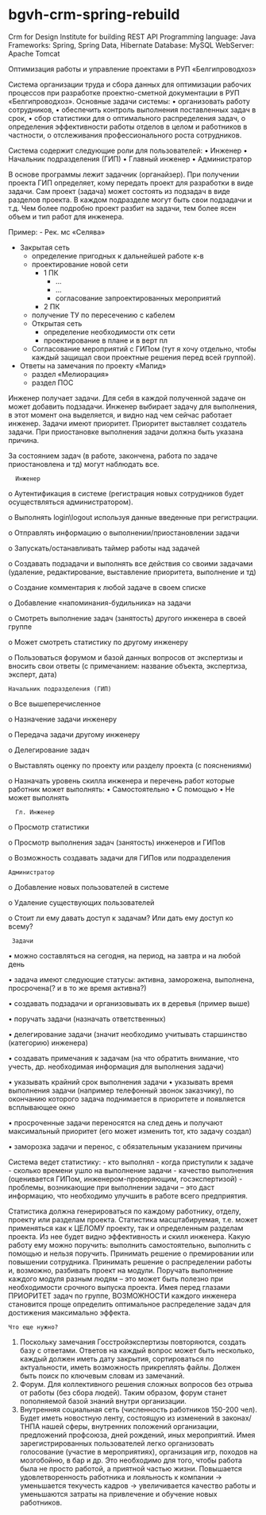 # bgvh-crm-spring-rebuild 
Crm for Design Institute for building
REST API
Programming language: Java
Frameworks: Spring, Spring Data, Hibernate
Database: MySQL
WebServer: Apache Tomcat

Оптимизация работы и управление проектами в РУП «Белгипроводхоз»

Система организации труда и сбора данных для оптимизации рабочих процессов при разработке проектно-сметной документации в РУП «Белгипроводхоз».
Основные задачи системы:
•	организовать работу сотрудников,
•	обеспечить контроль выполнения поставленных задач в срок,
•	сбор статистики для 
o	оптимального распределения задач,
o	определения эффективности работы отделов в целом и работников в частности,
o	отслеживания профессионального роста сотрудников.

Система содержит следующие роли для пользователей:
•	Инженер
•	Начальник подразделения (ГИП)
•	Главный инженер
•	Администратор

В основе программы лежит задачник (органайзер). При получении проекта ГИП определяет, кому передать проект для разработки в виде задачи. 
Сам проект (задача) может состоять из подзадач в виде разделов проекта. В каждом подразделе могут быть свои подзадачи и т.д. Чем более подробно проект разбит на задачи, тем более ясен объем и тип работ для инженера.

Пример:
    - Рек. мс «Селява» 
- Закрытая сеть
	- определение пригодных к дальнейшей работе к-в
	- проектирование новой сети
		- 1 ПК
			- …
			- …
			- согласование запроектированных мероприятий
		- 2 ПК
	- получение ТУ по пересечению с кабелем
	- Открытая сеть
		- определение необходимости отк сети
		- проектирование в плане и в верт пл
	- Согласование мероприятий с ГИПом (тут я хочу отдельно, чтобы каждый защищал свои проектные решения перед всей группой).
- Ответы на замечания по проекту «Мапид»
	- раздел «Мелиорация»
	- раздел ПОС

Инженер получает задачи. Для себя в каждой полученной задаче он может добавить подзадачи.
Инженер  выбирает задачу для выполнения, в этот момент она выделяется, и видно над чем сейчас работает инженер. 
Задачи имеют приоритет. Приоритет выставляет создатель задачи.
При приостановке  выполнения задачи должна быть указана причина. 

За состоянием задач (в работе, закончена, работа по задаче приостановлена и тд) могут наблюдать все.

	  Инженер
  
o	Аутентификация в системе (регистрация новых сотрудников будет осуществляться администратором).

o	Выполнять login\logout используя данные введенные при регистрации.

o	Отправлять информацию о выполнении/приостановлении задачи

o	Запускать/останавливать таймер работы над задачей

o	Создавать подзадачи и выполнять все действия со своими задачами (удаление, редактирование, выставление приоритета, выполнение и тд)

o	Создание комментария к любой задаче в своем списке

o	Добавление «напоминания-будильника» на задачи

o	Смотреть выполнение задач (занятость) другого инженера в своей группе

o	Может смотреть статистику по другому инженеру

o	Пользоваться форумом и базой данных вопросов от экспертизы и вносить свои ответы (с примечанием: название объекта, экспертиза, эксперт, дата)


  	Начальник подразделения (ГИП)
  
o	Все вышеперечисленное

o	Назначение задачи инженеру

o	Передача задачи другому инженеру

o	Делегирование задач

o	Выставлять оценку по проекту или разделу проекта (с пояснениями)

o	Назначать уровень скилла инженера и перечень работ которые работник может выполнять: 
	•	Самостоятельно 
	•	С помощью
	•	Не может выполнять

	  Гл. Инженер
	  
o	Просмотр статистики 

o	Просмотр выполнения задач (занятость) инженеров и ГИПов

o	Возможность создавать задачи для ГИПов или подразделения


	Администратор
	
o	Добавление новых пользователей в системе

o	Удаление существующих пользователей

o	Стоит ли ему давать доступ к задачам? Или дать ему доступ ко всему? 


 	 Задачи
•	можно составляться на сегодня, на период, на завтра и на любой день

•	задача имеют следующие статусы: активна, заморожена, выполнена, просрочена(? и в то же время активна?)

•	создавать подзадачи и организовывать их в деревья (пример выше)

•	поручать задачи (назначать ответственных)

•	делегирование задачи (значит необходимо учитывать старшинство (категорию) инженера)

•	создавать примечания к задачам (на что обратить внимание, что учесть, др. необходимая информация для выполнения задачи)

•	указывать крайний срок выполнения задачи
•	указывать  время выполнения задачи (например телефонный звонок заказчику), по окончанию которого задача поднимается в приоритете и появляется всплывающее окно

•	просроченные задачи переносятся на след день и получают максимальный приоритет (его может изменить тот, кто задачу создал)

•	заморозка задачи и перенос, с обязательным указанием причины


Система ведет статистику: 
	- кто выполнял
	- когда приступили к задаче
	- сколько времени ушло на выполнение задачи
	- качество выполнения (оценивается ГИПом, инженером-проверяющим, госэкспертизой)
	- проблемы, возникающие при выполнении задачи – это даст информацию, что необходимо улучшить в работе всего предприятия.

Статистика должна генерироваться по каждому работнику, отделу,  проекту или разделам проекта.
Статистика масштабируемая, т.е. может применяться как к ЦЕЛОМУ проекту, так и определенным разделам проекта.
Из нее будет видно эффективность и скилл инженера.  Какую работу ему можно поручить: выполнить самостоятельно, выполнить с помощью и нельзя поручить.
Принимать решение о премировании или повышении сотрудника.
Принимать решение о распределении работы и, возможно, разбивать проект на модули.  Поручать выполнение каждого модуля разным людям – это может быть полезно при необходимости срочного выпуска проекта. 
Имея перед глазами ПРИОРИТЕТ задач по группе, ВОЗМОЖНОСТИ каждого инженера становится проще определить оптимальное распределение задач для достижения максимально эффекта.


	Что еще нужно?
1.	Поскольку замечания Госстройэкспертизы повторяются, создать базу с ответами. Ответов на каждый вопрос может быть несколько, каждый должен иметь дату закрытия, сортироваться по актуальности, иметь возможность прикреплять файлы. Должен быть поиск по ключевым словам из замечаний.
2.	Форум. Для коллективного решения сложных вопросов без отрыва от работы (без сбора людей). Таким образом, форум станет пополняемой базой знаний внутри организации.
3.	Внутренняя социальная сеть (численность работников 150-200 чел). Будет иметь новостную ленту, состоящую из изменений в законах/ТНПА нашей сферы, внутренних положений организации, предложений профсоюза, дней рождений, иных мероприятий. 
Имея зарегистрированных пользователей легко организовать голосование (участие в мероприятиях), организация игр, походов на мозгобойню, в бар и др. 
Это необходимо для того, чтобы работа была не просто работой, а приятной частью жизни. Повышается удовлетворенность работника и лояльность к компании → уменьшается текучесть кадров → увеличивается качество работы и уменьшаются затраты на привлечение и обучение новых работников.

 
